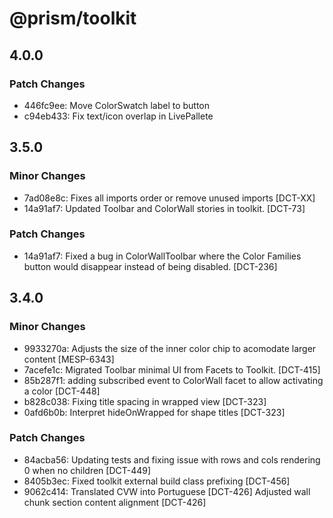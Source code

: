 # @prism/toolkit

## 4.0.0

### Patch Changes

- 446fc9ee: Move ColorSwatch label to button
- c94eb433: Fix text/icon overlap in LivePallete

## 3.5.0

### Minor Changes

- 7ad08e8c: Fixes all imports order or remove unused imports [DCT-XX]
- 14a91af7: Updated Toolbar and ColorWall stories in toolkit. [DCT-73]

### Patch Changes

- 14a91af7: Fixed a bug in ColorWallToolbar where the Color Families button would disappear instead of being disabled. [DCT-236]

## 3.4.0

### Minor Changes

- 9933270a: Adjusts the size of the inner color chip to acomodate larger content [MESP-6343]
- 7acefe1c: Migrated Toolbar minimal UI from Facets to Toolkit. [DCT-415]
- 85b287f1: adding subscribed event to ColorWall facet to allow activating a color [DCT-448]
- b828c038: Fixing title spacing in wrapped view [DCT-323]
- 0afd6b0b: Interpret hideOnWrapped for shape titles [DCT-323]

### Patch Changes

- 84acba56: Updating tests and fixing issue with rows and cols rendering 0 when no children [DCT-449]
- 8405b3ec: Fixed toolkit external build class prefixing [DCT-456]
- 9062c414: Translated CVW into Portuguese [DCT-426]
  Adjusted wall chunk section content alignment [DCT-426]
